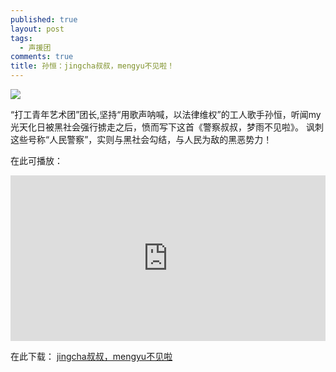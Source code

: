 ```yaml
---
published: true
layout: post
tags:
  - 声援团
comments: true
title: 孙恒：jingcha叔叔，mengyu不见啦！
---
```



![](http://wx2.sinaimg.cn/mw690/0060lm7Tly1fu85d8hwb9j30db08vgm0.jpg)

“打工青年艺术团”团长,坚持“用歌声呐喊，以法律维权”的工人歌手孙恒，听闻my光天化日被黑社会强行掳走之后，愤而写下这首《警察叔叔，梦雨不见啦》。 讽刺这些号称“人民警察”，实则与黑社会勾结，与人民为敌的黑恶势力！

在此可播放：
<iframe width="100%" height="265" src="https://clyp.it/fd1uvzez/widget" frameborder="0"></iframe>

在此下载：
[jingcha叔叔，mengyu不见啦](https://clyp.it/fd1uvzez)
